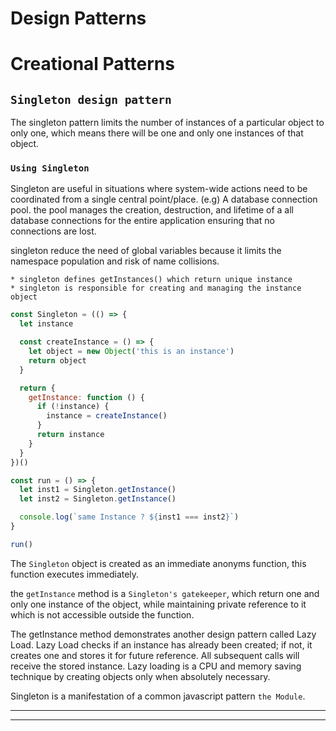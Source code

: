 # Design Patterns

# Creational Patterns
## `Singleton design pattern`
The singleton pattern limits the number of instances of a particular object to only one, which means there will be one and only one instances of that object.
    
### `Using Singleton`
Singleton are useful in situations where system-wide actions need to be coordinated from a single central point/place. (e.g) A database connection pool. the pool manages the creation, destruction, and lifetime of a all database connections for the entire application ensuring that no connections are lost.

singleton reduce the need of global variables because it limits the namespace population and risk of name collisions.

    * singleton defines getInstances() which return unique instance
    * singleton is responsible for creating and managing the instance object

```js
const Singleton = (() => {
  let instance

  const createInstance = () => {
    let object = new Object('this is an instance')
    return object
  }

  return {
    getInstance: function () {
      if (!instance) {
        instance = createInstance()
      }
      return instance
    }
  }
})()

const run = () => {
  let inst1 = Singleton.getInstance()
  let inst2 = Singleton.getInstance()

  console.log(`same Instance ? ${inst1 === inst2}`)
}

run()
```

The `Singleton` object is created as an immediate anonyms function, this  function executes immediately.

the `getInstance` method is a `Singleton's gatekeeper`, which return one and only one instance of the object, while maintaining private reference to it which is not accessible outside the function.

The getInstance method demonstrates another design pattern called Lazy Load. Lazy Load checks if an instance has already been created; if not, it creates one and stores it for future reference. All subsequent calls will receive the stored instance. Lazy loading is a CPU and memory saving technique by creating objects only when absolutely necessary.

Singleton is a manifestation of a common javascript pattern `the Module`.

---
---

##